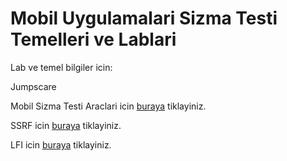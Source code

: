 # Mobil Uygulamalari Sizma Testi Temelleri ve Lablari

Lab ve temel bilgiler icin:

<div class="hover:bg-[url('/images/karizma.gif')] hover:text-white text-center p-16 hover:cursor-pointer mb-4">
  Jumpscare
</div>

<span class="bg-[url('/images/goldglitter.gif')] text-black font-bold p-4 block">Mobil Sizma Testi Araclari icin [buraya](https://hackeratolyesi.com.tr/mobilelearning/mobil-sizma-testi-araclari) tiklayiniz.</span>

<span class="bg-[url('/images/bg_sheep.gif')] text-black font-bold p-4 block">SSRF icin [buraya](https://hackeratolyesi.com.tr/mobilelearning/ssrf) tiklayiniz.</span>

<span class="bg-[url('/images/water.webp')] text-black font-bold p-4 block">LFI icin [buraya](https://hackeratolyesi.com.tr/weblearning/lfi) tiklayiniz.</span>